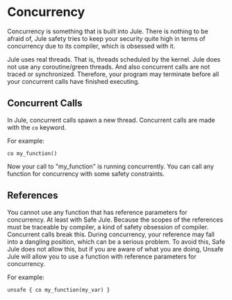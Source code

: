 # Concurrency

Concurrency is something that is built into Jule. There is nothing to be afraid of, Jule safety tries to keep your security quite high in terms of concurrency due to its compiler, which is obsessed with it.

Jule uses real threads. That is, threads scheduled by the kernel. Jule does not use any coroutine/green threads. And also concurrent calls are not traced or synchronized. Therefore, your program may terminate before all your concurrent calls have finished executing.

## Concurrent Calls

In Jule, concurrent calls spawn a new thread.
Concurrent calls are made with the `co` keyword.

For example:
```jule
co my_function()
```

Now your call to "my_function" is running concurrently.
You can call any function for concurrency with some safety constraints.

## References

You cannot use any function that has reference parameters for concurrency. At least with Safe Jule. Because the scopes of the references must be traceable by compiler, a kind of safety obsession of compiler. Concurrent calls break this. During concurrency, your reference may fall into a dangling position, which can be a serious problem. To avoid this, Safe Jule does not allow this, but if you are aware of what you are doing, Unsafe Jule will allow you to use a function with reference parameters for concurrency.

For example:
```jule
unsafe { co my_function(my_var) }
```
